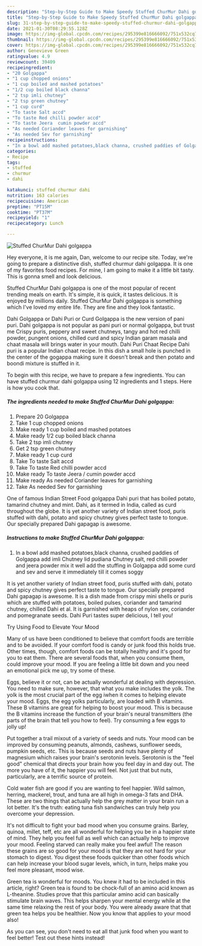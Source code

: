 ```yaml
---
description: "Step-by-Step Guide to Make Speedy Stuffed ChurMur Dahi golgappa"
title: "Step-by-Step Guide to Make Speedy Stuffed ChurMur Dahi golgappa"
slug: 31-step-by-step-guide-to-make-speedy-stuffed-churmur-dahi-golgappa
date: 2021-01-30T08:29:55.128Z
image: https://img-global.cpcdn.com/recipes/295399e816666092/751x532cq70/stuffed-churmur-dahi-golgappa-recipe-main-photo.jpg
thumbnail: https://img-global.cpcdn.com/recipes/295399e816666092/751x532cq70/stuffed-churmur-dahi-golgappa-recipe-main-photo.jpg
cover: https://img-global.cpcdn.com/recipes/295399e816666092/751x532cq70/stuffed-churmur-dahi-golgappa-recipe-main-photo.jpg
author: Genevieve Green
ratingvalue: 4.9
reviewcount: 39409
recipeingredient:
- "20 Golgappa"
- "1 cup chopped onions"
- "1 cup boiled and mashed potatoes"
- "1/2 cup boiled black channa"
- "2 tsp imli chutney"
- "2 tsp green chutney"
- "1 cup curd"
- "To taste Salt accd"
- "To taste Red chilli powder accd"
- "To taste Jeera  cumin powder accd"
- "As needed Coriander leaves for garnishing"
- "As needed Sev for garnishing"
recipeinstructions:
- "In a bowl add mashed potatoes,black channa, crushed paddies of Golgappa add imli Chutney lid pudiana Chutney salt, red chilli powder and jeera powder mix it well add the stuffing in Golgappa add some curd and sev and serve it immediately till it comes soggy"
categories:
- Recipe
tags:
- stuffed
- churmur
- dahi

katakunci: stuffed churmur dahi 
nutrition: 163 calories
recipecuisine: American
preptime: "PT15M"
cooktime: "PT37M"
recipeyield: "1"
recipecategory: Lunch

---
```



![Stuffed ChurMur Dahi golgappa](https://img-global.cpcdn.com/recipes/295399e816666092/751x532cq70/stuffed-churmur-dahi-golgappa-recipe-main-photo.jpg)

Hey everyone, it is me again, Dan, welcome to our recipe site. Today, we're going to prepare a distinctive dish, stuffed churmur dahi golgappa. It is one of my favorites food recipes. For mine, I am going to make it a little bit tasty. This is gonna smell and look delicious.

Stuffed ChurMur Dahi golgappa is one of the most popular of recent trending meals on earth. It's simple, it is quick, it tastes delicious. It is enjoyed by millions daily. Stuffed ChurMur Dahi golgappa is something which I've loved my entire life. They are fine and they look fantastic.

Dahi Golgappa or Dahi Puri or Curd Golgappa is the new version of pani puri. Dahi golgappa is not popular as pani puri or normal golgappa, but trust me Crispy puris, peppery and sweet chutneys, tangy and hot red chilli powder, pungent onions, chilled curd and spicy Indian garam masala and chaat masala will brings water in your mouth. Dahi Puri Chaat Recipe Dahi puri is a popular Indian chaat recipe. In this dish a small hole is punched in the center of the gogappa making sure it doesn&#39;t break and then potato and boondi mixture is stuffed in it.


To begin with this recipe, we have to prepare a few ingredients. You can have stuffed churmur dahi golgappa using 12 ingredients and 1 steps. Here is how you cook that.

<!--inarticleads1-->

##### The ingredients needed to make Stuffed ChurMur Dahi golgappa:

1. Prepare 20 Golgappa
1. Take 1 cup chopped onions
1. Make ready 1 cup boiled and mashed potatoes
1. Make ready 1/2 cup boiled black channa
1. Take 2 tsp imli chutney
1. Get 2 tsp green chutney
1. Make ready 1 cup curd
1. Take To taste Salt accd
1. Take To taste Red chilli powder accd
1. Make ready To taste Jeera / cumin powder accd
1. Make ready As needed Coriander leaves for garnishing
1. Take As needed Sev for garnishing


One of famous Indian Street Food golgappa Dahi puri that has boiled potato, tamarind chutney and mint. Dahi, as it termed in India, called as curd throughout the globe. It is yet another variety of Indian street food, puris stuffed with dahi, potato and spicy chutney gives perfect taste to tongue. Our specially prepared Dahi gapagap is awesome. 

<!--inarticleads2-->

##### Instructions to make Stuffed ChurMur Dahi golgappa:

1. In a bowl add mashed potatoes,black channa, crushed paddies of Golgappa add imli Chutney lid pudiana Chutney salt, red chilli powder and jeera powder mix it well add the stuffing in Golgappa add some curd and sev and serve it immediately till it comes soggy


It is yet another variety of Indian street food, puris stuffed with dahi, potato and spicy chutney gives perfect taste to tongue. Our specially prepared Dahi gapagap is awesome. It is a dish made from crispy mini shells or puris which are stuffed with potatoes, boiled pulses, coriander and tamarind chutney, chilled Dahi et al. It is garnished with heaps of nylon sev, coriander and pomegranate seeds. Dahi Puri tastes super delicious, I tell you! 

Try Using Food to Elevate Your Mood


Many of us have been conditioned to believe that comfort foods are terrible and to be avoided. If your comfort food is candy or junk food this holds true. Other times, though, comfort foods can be totally healthy and it's good for you to eat them. There are several foods that, when you consume them, could improve your mood. If you are feeling a little bit down and you need an emotional pick me up, try some of these.

Eggs, believe it or not, can be actually wonderful at dealing with depression. You need to make sure, however, that what you make includes the yolk. The yolk is the most crucial part of the egg iwhen it comes to helping elevate your mood. Eggs, the egg yolks particularly, are loaded with B vitamins. These B vitamins are great for helping to boost your mood. This is because the B vitamins increase the function of your brain's neural transmitters (the parts of the brain that tell you how to feel). Try consuming a few eggs to jolly up!

Put together a trail mixout of a variety of seeds and nuts. Your mood can be improved by consuming peanuts, almonds, cashews, sunflower seeds, pumpkin seeds, etc. This is because seeds and nuts have plenty of magnesium which raises your brain's serotonin levels. Serotonin is the "feel good" chemical that directs your brain how you feel day in and day out. The more you have of it, the happier you will feel. Not just that but nuts, particularly, are a terrific source of protein.

Cold water fish are good if you are wanting to feel happier. Wild salmon, herring, mackerel, trout, and tuna are all high in omega-3 fats and DHA. These are two things that actually help the grey matter in your brain run a lot better. It's the truth: eating tuna fish sandwiches can truly help you overcome your depression. 

It's not difficult to fight your bad mood when you consume grains. Barley, quinoa, millet, teff, etc are all wonderful for helping you be in a happier state of mind. They help you feel full as well which can actually help to improve your mood. Feeling starved can really make you feel awful! The reason these grains are so good for your mood is that they are not hard for your stomach to digest. You digest these foods quicker than other foods which can help increase your blood sugar levels, which, in turn, helps make you feel more pleasant, mood wise.

Green tea is wonderful for moods. You knew it had to be included in this article, right? Green tea is found to be chock-full of an amino acid known as L-theanine. Studies prove that this particular amino acid can basically stimulate brain waves. This helps sharpen your mental energy while at the same time relaxing the rest of your body. You were already aware that that green tea helps you be healthier. Now you know that applies to your mood also!

As you can see, you don't need to eat all that junk food when you want to feel better! Test out  these hints  instead!

